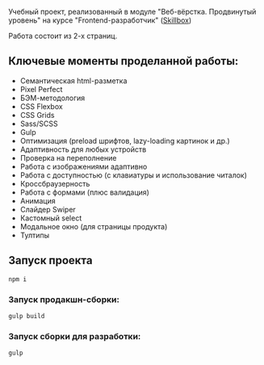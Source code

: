 Учебный проект, реализованный в модуле "Веб-вёрстка. Продвинутый уровень" на курсе "Frontend-разработчик" ([Skillbox](https://skillbox.ru/))

Работа состоит из 2-х страниц.

## Ключевые моменты проделанной работы:

- Семантическая html-разметка
- Pixel Perfect
- БЭМ-методология
- CSS Flexbox
- CSS Grids
- Sass/SCSS
- Gulp
- Оптимизация (preload шрифтов, lazy-loading картинок и др.)
- Адаптивность для любых устройств
- Проверка на переполнение
- Работа с изображениями адаптивно
- Работа с доступностью (с клавиатуры и использование читалок)
- Кроссбраузерность
- Работа с формами (плюс валидация)
- Анимация 
- Слайдер Swiper
- Кастомный select
- Модальное окно (для страницы продукта)
- Тултипы

## Запуск проекта

```
npm i
```

### Запуск продакшн-сборки:

```
gulp build
```

### Запуск сборки для разработки:

```
gulp
```
